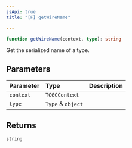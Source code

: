 ```yaml
---
jsApi: true
title: "[F] getWireName"

---
```

```ts
function getWireName(context, type): string
```

Get the serialized name of a type.

## Parameters

| Parameter | Type | Description |
| :------ | :------ | :------ |
| `context` | `TCGCContext` |  |
| `type` | `Type` & `object` |  |

## Returns

`string`
